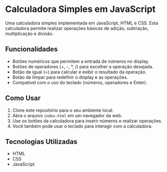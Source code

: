 # Calculadora Simples em JavaScript

Uma calculadora simples implementada em JavaScript, HTML e CSS. Esta calculadora permite realizar operações básicas de adição, subtração, multiplicação e divisão.

## Funcionalidades

- Botões numéricos que permitem a entrada de números no display.
- Botões de operadores (+, -, *, /) para escolher a operação desejada.
- Botão de igual (=) para calcular e exibir o resultado da operação.
- Botão de limpar para redefinir o display e as operações.
- Compatível com o uso do teclado (números, operadores e Enter).

## Como Usar

1. Clone este repositório para o seu ambiente local.
2. Abra o arquivo `index.html` em um navegador da web.
3. Use os botões da calculadora para inserir números e realizar operações.
4. Você também pode usar o teclado para interagir com a calculadora.

## Tecnologias Utilizadas

- HTML
- CSS
- JavaScript
